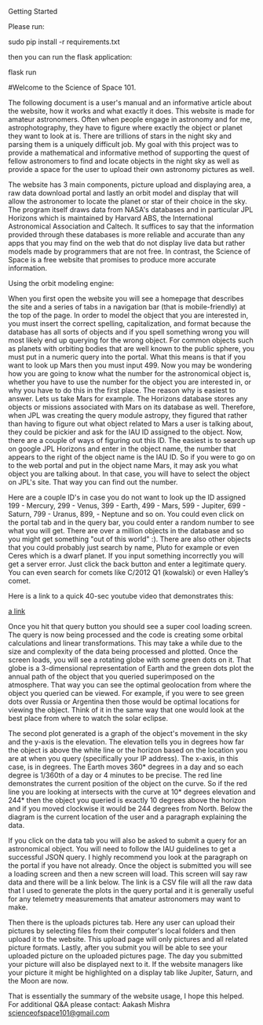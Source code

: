 Getting Started

Please run:

sudo pip install -r requirements.txt

then you can run the flask application:

flask run


#Welcome to the Science of Space 101.

The following document is a user's manual and an informative article about the website, how it works and what exactly it does. This website is made for amateur astronomers. Often when people engage in astronomy and for me, astrophotography, they have to figure where exactly the object or planet they want to look at is. There are trillions of stars in the night sky and parsing them is a uniquely difficult job. My goal with this project was to provide a mathematical and informative method of supporting the quest of fellow astronomers to find and locate objects in the night sky as well as provide a space for the user to upload their own astronomy pictures as well.

The website has 3 main components, picture upload and displaying area, a raw data download portal and lastly an orbit model and display that will allow the astronomer to locate the planet or star of their choice in the sky. The program itself draws data from NASA's databases and in particular JPL Horizons which is maintained by Harvard ABS, the International Astronomical Association and Caltech. It suffices to say that the information provided through these databases is more reliable and accurate than any apps that you may find on the web that do not display live data but rather models made by programmers that are not free. In contrast, the Science of Space is a free website that promises to produce more accurate information.

Using the orbit modeling engine: 

When you first open the website you will see a homepage that describes the site and a series of tabs in a navigation bar (that is mobile-friendly) at the top of the page. In order to model the object that you are interested in, you must insert the correct spelling, capitalization, and format because the database has all sorts of objects and if you spell something wrong you will most likely end up querying for the wrong object. For common objects such as planets with orbiting bodies that are well known to the public sphere, you must put in a numeric query into the portal. What this means is that if you want to look up Mars then you must input 499. Now you may be wondering how you are going to know what the number for the astronomical object is, whether you have to use the number for the object you are interested in, or why you have to do this in the first place. The reason why is easiest to answer. Lets us take Mars for example. The Horizons database stores any objects or missions associated with Mars on its database as well. Therefore, when JPL was creating the query module astropy, they figured that rather than having to figure out what object related to Mars a user is talking about, they could be pickier and ask for the IAU ID assigned to the object. Now, there are a couple of ways of figuring out this ID. The easiest is to search up on google JPL Horizons and enter in the object name, the number that appears to the right of the object name is the IAU ID. So if you were to go on to the web portal and put in the object name Mars, it may ask you what object you are talking about. In that case, you will have to select the object on JPL's site. That way you can find out the number.

Here are a couple ID's in case you do not want to look up the ID assigned 199 - Mercury, 299 - Venus, 399 - Earth, 499 - Mars, 599 - Jupiter, 699 - Saturn, 799 - Uranus, 899, - Neptune and so on. You could even click on the portal tab and in the query bar, you could enter a random number to see what you will get. There are over a million objects in the database and so you might get something "out of this world" :). There are also other objects that you could probably just search by name, Pluto for example or even Ceres which is a dwarf planet. If you input something incorrectly you will get a server error. Just click the back button and enter a legitimate query. You can even search for comets like C/2012 Q1 (kowalski) or even Halley’s comet.

Here is a link to a quick 40-sec youtube video that demonstrates this:

[a link](https://youtu.be/j7SDbqx_0j8)

Once you hit that query button you should see a super cool loading screen. The query is now being processed and the code is creating some orbital calculations and linear transformations. This may take a while due to the size and complexity of the data being processed and plotted. Once the screen loads, you will see a rotating globe with some green dots on it. That globe is a 3-dimensional representation of Earth and the green dots plot the annual path of the object that you queried superimposed on the atmosphere. That way you can see the optimal geolocation from where the object you queried can be viewed. For example, if you were to see green dots over Russia or Argentina then those would be optimal locations for viewing the object. Think of it in the same way that one would look at the best place from where to watch the solar eclipse.

The second plot generated is a graph of the object's movement in the sky and the y-axis is the elevation. The elevation tells you in degrees how far the object is above the white line or the horizon based on the location you are at when you query (specifically your IP address). The x-axis, in this case, is in degrees. The Earth moves 360* degrees in a day and so each degree is 1/360th of a day or 4 minutes to be precise. The red line demonstrates the current position of the object on the curve. So if the red line you are looking at intersects with the curve at 10* degrees elevation and 244* then the object you queried is exactly 10 degrees above the horizon and if you moved clockwise it would be 244 degrees from North. Below the diagram is the current location of the user and a paragraph explaining the data.

If you click on the data tab you will also be asked to submit a query for an astronomical object. You will need to follow the IAU guidelines to get a successful JSON query. I highly recommend you look at the paragraph on the portal if you have not already. Once the object is submitted you will see a loading screen and then a new screen will load. This screen will say raw data and there will be a link below. The link is a CSV file will all the raw data that I used to generate the plots in the query portal and it is generally useful for any telemetry measurements that amateur astronomers may want to make.

Then there is the uploads pictures tab. Here any user can upload their pictures by selecting files from their computer's local folders and then upload it to the website. This upload page will only pictures and all related picture formats. Lastly, after you submit you will be able to see your uploaded picture on the uploaded pictures page. The day you submitted your picture will also be displayed next to it. If the website managers like your picture it might be highlighted on a display tab like Jupiter, Saturn, and the Moon are now.

That is essentially the summary of the website usage, I hope this helped.
For additional Q&A please contact: Aakash Mishra scienceofspace101@gmail.com


